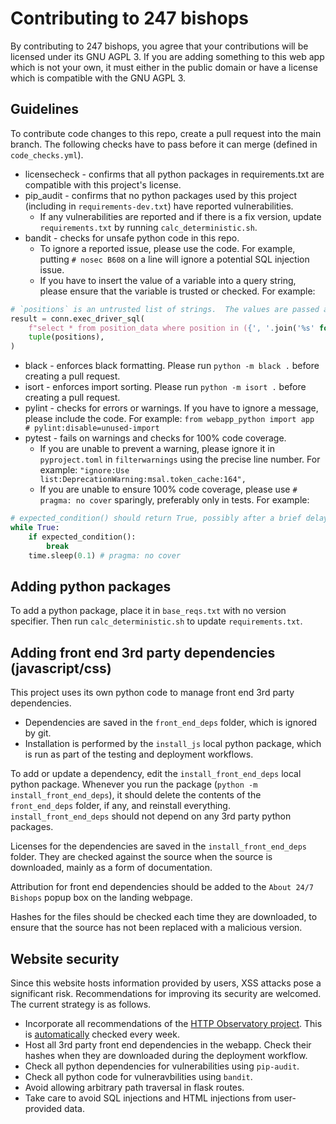 # Contributing to 247 bishops

By contributing to 247 bishops, you agree that your contributions will be licensed under its GNU AGPL 3.
If you are adding something to this web app which is not your own, it must either in the public domain or have
a license which is compatible with the GNU AGPL 3.

## Guidelines

To contribute code changes to this repo, create a pull request into the main branch.
The following checks have to pass before it can merge (defined in `code_checks.yml`).

* licensecheck - confirms that all python packages in requirements.txt are compatible with this project's license.
* pip_audit - confirms that no python packages used by this project (including in `requirements-dev.txt`) have reported vulnerabilities.
  * If any vulnerabilities are reported and if there is a fix version, update `requirements.txt` by running `calc_deterministic.sh`.
* bandit - checks for unsafe python code in this repo.
  * To ignore a reported issue, please use the code.  For example, putting `# nosec B608` on a line will ignore a potential SQL injection issue.
  * If you have to insert the value of a variable into a query string, please ensure that the variable is trusted or checked.  For example:

```python
# `positions` is an untrusted list of strings.  The values are passed as parameters, but the right number of markers needs to be inserted into the query.
result = conn.exec_driver_sql(
    f"select * from position_data where position in ({', '.join('%s' for _ in positions)})",  # nosec B608
    tuple(positions),
)
```

* black - enforces black formatting.  Please run `python -m black .` before creating a pull request.
* isort - enforces import sorting.  Please run `python -m isort .` before creating a pull request.
* pylint - checks for errors or warnings.  If you have to ignore a message, please include the code.
For example: `from webapp_python import app  # pylint:disable=unused-import`
* pytest - fails on warnings and checks for 100% code coverage.
  * If you are unable to prevent a warning, please ignore it in `pyproject.toml` in `filterwarnings` using the precise line number.
  For example: `"ignore:Use list:DeprecationWarning:msal.token_cache:164",`
  * If you are unable to ensure 100% code coverage, please use `# pragma: no cover` sparingly, preferably only in tests.  For example:

```python
# expected_condition() should return True, possibly after a brief delay
while True:
    if expected_condition():
        break
    time.sleep(0.1) # pragma: no cover
```

## Adding python packages

To add a python package, place it in `base_reqs.txt` with no version specifier.  Then run `calc_deterministic.sh` to update `requirements.txt`.

## Adding front end 3rd party dependencies (javascript/css)

This project uses its own python code to manage front end 3rd party dependencies.

* Dependencies are saved in the `front_end_deps` folder, which is ignored by git.
* Installation is performed by the `install_js` local python package, which is run as part of the testing and deployment workflows.

To add or update a dependency, edit the `install_front_end_deps` local python package.  Whenever you run the package (`python -m install_front_end_deps`),
it should delete the contents of the `front_end_deps` folder, if any, and reinstall everything.  `install_front_end_deps` should not depend on any 3rd party python packages.

Licenses for the dependencies are saved in the `install_front_end_deps` folder.  They are checked
against the source when the source is downloaded, mainly as a form of documentation.

Attribution for front end dependencies should be added to the `About 24/7 Bishops` popup box on the landing webpage.

Hashes for the files should be checked each time they are downloaded, to ensure that
the source has not been replaced with a malicious version.

## Website security

Since this website hosts information provided by users, XSS attacks pose a
significant risk.  Recommendations for improving its security are welcomed.
The current strategy is as follows.

* Incorporate all recommendations of the
[HTTP Observatory project](https://developer.mozilla.org/en-US/observatory).  This is
[automatically](.github/workflows/http_obs.yml) checked every week.
* Host all 3rd party front end dependencies in the webapp.
Check their hashes when they are downloaded during the deployment workflow.
* Check all python dependencies for vulnerabilities using `pip-audit`.
* Check all python code for vulneravbilities using `bandit`.
* Avoid allowing arbitrary path traversal in flask routes.
* Take care to avoid SQL injections and HTML injections from user-provided data.
